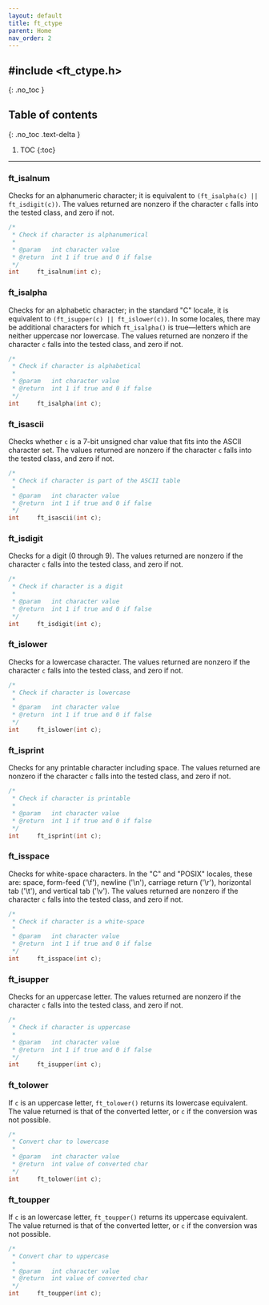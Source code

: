 ```yaml
---
layout: default
title: ft_ctype
parent: Home
nav_order: 2
---
```


## \#include <ft_ctype.h>
{: .no_toc }

## Table of contents
{: .no_toc .text-delta }

1. TOC
{:toc}

---

### ft_isalnum
Checks for an alphanumeric character; it is equivalent to `(ft_isalpha(c) || ft_isdigit(c))`.
The values returned are nonzero if the character `c` falls into the tested class, and zero if not.

```c
/*
 * Check if character is alphanumerical
 *
 * @param   int character value
 * @return  int 1 if true and 0 if false
 */
int     ft_isalnum(int c);
```

### ft_isalpha
Checks for an alphabetic character; in the standard "C" locale, it is equivalent to `(ft_isupper(c) || ft_islower(c))`.
In some locales, there may be additional characters for  which  `ft_isalpha()`  is  true—letters which are neither 
uppercase nor lowercase.
The values returned are nonzero if the character `c` falls into the tested class, and zero if not.

```c
/*
 * Check if character is alphabetical
 *
 * @param   int character value
 * @return  int 1 if true and 0 if false
 */
int     ft_isalpha(int c);
```

### ft_isascii
Checks whether `c` is a 7-bit unsigned char value that fits into the ASCII character set.
The values returned are nonzero if the character `c` falls into the tested class, and zero if not.

```c
/*
 * Check if character is part of the ASCII table
 *
 * @param   int character value
 * @return  int 1 if true and 0 if false
 */
int     ft_isascii(int c);
```

### ft_isdigit
Checks for a digit (0 through 9).
The values returned are nonzero if the character `c` falls into the tested class, and zero if not.

```c
/*
 * Check if character is a digit
 *
 * @param   int character value
 * @return  int 1 if true and 0 if false
 */
int     ft_isdigit(int c);
```

### ft_islower
Checks for a lowercase character.
The values returned are nonzero if the character `c` falls into the tested class, and zero if not.

```c
/*
 * Check if character is lowercase
 *
 * @param   int character value
 * @return  int 1 if true and 0 if false
 */
int     ft_islower(int c);
```

### ft_isprint
Checks for any printable character including space.
The values returned are nonzero if the character `c` falls into the tested class, and zero if not.

```c
/*
 * Check if character is printable
 *
 * @param   int character value
 * @return  int 1 if true and 0 if false
 */
int     ft_isprint(int c);
```

### ft_isspace
Checks for white-space characters. In the "C" and "POSIX" locales, these are: space, form-feed ('\f'),
newline ('\n'), carriage return ('\r'), horizontal tab ('\t'), and vertical tab ('\v').
The values returned are nonzero if the character `c` falls into the tested class, and zero if not.

```c
/*
 * Check if character is a white-space
 *
 * @param   int character value
 * @return  int 1 if true and 0 if false
 */
int     ft_isspace(int c);
```

### ft_isupper
Checks for an uppercase letter.
The values returned are nonzero if the character `c` falls into the tested class, and zero if not.

```c
/*
 * Check if character is uppercase
 *
 * @param   int character value
 * @return  int 1 if true and 0 if false
 */
int     ft_isupper(int c);
```

### ft_tolower
If `c` is an uppercase letter, `ft_tolower()` returns its lowercase equivalent.
The value returned is that of the converted letter, or `c` if the conversion was not possible.

```c
/*
 * Convert char to lowercase
 *
 * @param   int character value
 * @return  int value of converted char
 */
int     ft_tolower(int c);
```

### ft_toupper
If `c` is an lowercase letter, `ft_toupper()` returns its uppercase equivalent.
The value returned is that of the converted letter, or `c` if the conversion was not possible.

```c
/*
 * Convert char to uppercase
 *
 * @param   int character value
 * @return  int value of converted char
 */
int     ft_toupper(int c);
```
